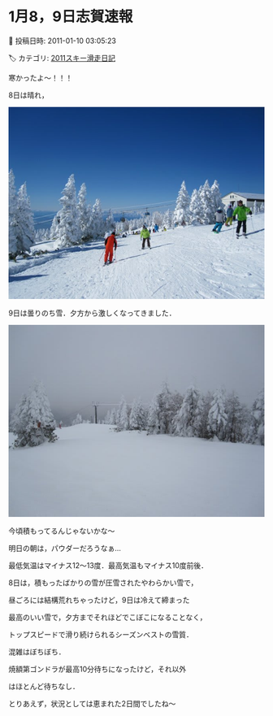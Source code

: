# 1月8，9日志賀速報

📅 投稿日時: 2011-01-10 03:05:23

🏷️ カテゴリ: [2011スキー滑走日記](ca488c98cfb9169941c3e73770dcefb56.md)

寒かったよ～！！！





8日は晴れ，




![24a24caaf7fa3dacee456ccdd55c66ac.jpg](images/24a24caaf7fa3dacee456ccdd55c66ac.jpg)







9日は曇りのち雪．夕方から激しくなってきました．




![36b09b051f9ccc60a6cbcb67008e6f7b.jpg](images/36b09b051f9ccc60a6cbcb67008e6f7b.jpg)







今頃積もってるんじゃないかな～


明日の朝は，パウダーだろうなぁ…





最低気温はマイナス12～13度．最高気温もマイナス10度前後．


8日は，積もったばかりの雪が圧雪されたやわらかい雪で，


昼ごろには結構荒れちゃったけど，9日は冷えて締まった


最高のいい雪で，夕方までそれほどでこぼこになることなく，


トップスピードで滑り続けられるシーズンベストの雪質．





混雑はぼちぼち．


焼額第ゴンドラが最高10分待ちになったけど，それ以外


はほとんど待ちなし．





とりあえず，状況としては恵まれた2日間でしたね～
